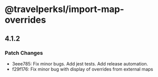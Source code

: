 # @travelperksl/import-map-overrides

## 4.1.2

### Patch Changes

- 3eee785: Fix minor bugs. Add jest tests. Add release automation.
- f29f176: Fix minor bug with display of overrides from external maps
